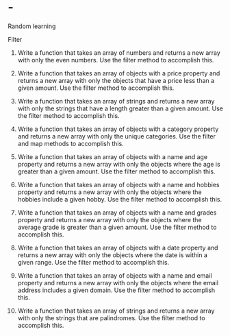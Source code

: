 # -
Random learning

Filter
1. Write a function that takes an array of numbers and returns a new array with only
the even numbers. Use the filter method to accomplish this.

2. Write a function that takes an array of objects with a price property and returns a
new array with only the objects that have a price less than a given amount. Use
the filter method to accomplish this.

3. Write a function that takes an array of strings and returns a new array with only
the strings that have a length greater than a given amount. Use the filter method
to accomplish this.

4. Write a function that takes an array of objects with a category property and
returns a new array with only the unique categories. Use the filter and map
methods to accomplish this.

5. Write a function that takes an array of objects with a name and age property and
returns a new array with only the objects where the age is greater than a given
amount. Use the filter method to accomplish this.

6. Write a function that takes an array of objects with a name and hobbies property
and returns a new array with only the objects where the hobbies include a given
hobby. Use the filter method to accomplish this.

7. Write a function that takes an array of objects with a name and grades property
and returns a new array with only the objects where the average grade is greater
than a given amount. Use the filter method to accomplish this.

8. Write a function that takes an array of objects with a date property and returns a
new array with only the objects where the date is within a given range. Use the
filter method to accomplish this.

9. Write a function that takes an array of objects with a name and email property
and returns a new array with only the objects where the email address includes a
given domain. Use the filter method to accomplish this.

10. Write a function that takes an array of strings and returns a new array with only
the strings that are palindromes. Use the filter method to accomplish this.
